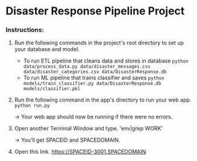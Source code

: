 # Disaster Response Pipeline Project

### Instructions:
1. Run the following commands in the project's root directory to set up your database and model.

    - To run ETL pipeline that cleans data and stores in database
        `python data/process_data.py data/disaster_messages.csv data/disaster_categories.csv data/DisasterResponse.db`
    - To run ML pipeline that trains classifier and saves
        `python models/train_classifier.py data/DisasterResponse.db models/classifier.pkl`

2. Run the following command in the app's directory to run your web app.
    `python run.py`
    
   -> Your web app should now be running if there were no errors.

3. Open another Terminal Window and type.
   'env|grep WORK'
   
   -> You'll get SPACEID and SPACEDOMAIN.
   
4. Open this link.
   https://SPACEID-3001.SPACEDOMAIN
